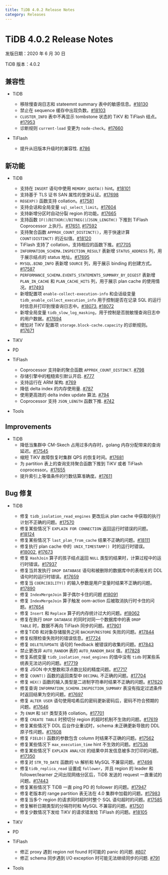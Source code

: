 ```yaml
---
title: TiDB 4.0.2 Release Notes
category: Releases
---
```


# TiDB 4.0.2 Release Notes

发版日期：2020 年 6 月 30 日

TiDB 版本：4.0.2

## 兼容性

+ TiDB
    - 移除慢查询日志和 stateemnt summary 表中的敏感信息。[#18130](https://github.com/pingcap/tidb/pull/18130)
    - 禁止在 sequence 缓存中出现负数。[#18103](https://github.com/pingcap/tidb/pull/18103)
    - `CLUSTER_INFO` 表中不再显示 tombstone 状态的 TiKV 和 TiFlash 结点。[#17953](https://github.com/pingcap/tidb/pull/17953)
    - 诊断规则 `current-load` 变更为 `node-check`。[#17660](https://github.com/pingcap/tidb/pull/17660)

+ TiFlash
    - 提升从旧版本升级时的兼容性. [#786](https://github.com/pingcap/tics/pull/786)

## 新功能

+ TiDB
    - 支持在 `INSERT` 语句中使用 `MEMORY_QUOTA()` hint。[#18101](https://github.com/pingcap/tidb/pull/18101)
    - 支持基于 TLS 证书 SAN 属性的登录认证。[#17698](https://github.com/pingcap/tidb/pull/17698)
    - `REGEXP()` 函数支持 collation。[#17581](https://github.com/pingcap/tidb/pull/17581)
    - 支持会话和全局变量 `sql_select_limit`。[#17604](https://github.com/pingcap/tidb/pull/17604)
    - 支持新增分区时自动分裂 region 的功能。[#17665](https://github.com/pingcap/tidb/pull/17665)
    - 支持函数 `IF()`/`BITXOR()`/`BITNEG()`/`JSON_LENGTH()` 下推到 TiFlash Coprocessor 上执行。[#17651](https://github.com/pingcap/tidb/pull/17651), [#17592](https://github.com/pingcap/tidb/pull/17592)
    - 支持聚合函数 `APPROX_COUNT_DISTINCT()`，用于快速计算 `COUNT(DISTINCT)` 的近似值。[#18120](https://github.com/pingcap/tidb/pull/18120)
    - TiFlash 支持了 collation，支持相应的函数下推。[#17705](https://github.com/pingcap/tidb/pull/17705)
    - `INFORMATION_SCHEMA.INSPECTION_RESULT` 表新增 `STATUS_ADDRESS` 列，用于展示结点的 status 地址。[#17695](https://github.com/pingcap/tidb/pull/17695)
    - `MYSQL.BIND_INFO` 表新增 `SOURCE` 列，用于展示 binding 的创建方式。[#17587](https://github.com/pingcap/tidb/pull/17587)
    - `PERFORMANCE_SCHEMA.EVENTS_STATEMENTS_SUMMARY_BY_DIGEST` 表新增 `PLAN_IN_CACHE` 和 `PLAN_CACHE_HITS` 列，用于展示 plan cache 的使用情况。[#17493](https://github.com/pingcap/tidb/pull/17493)
    - 新增配置项 `enable-collect-execution-info` 和会话级变量 `tidb_enable_collect_execution_info` 用于控制是否在记录 SQL 的运行时信息并打印到慢查询日志中。[#18073](https://github.com/pingcap/tidb/pull/18073), [#18072](https://github.com/pingcap/tidb/pull/18072)
    - 新增全局变量 `tidb_slow_log_masking`，用于控制是否脱敏慢查询日志中的用户数据。[#17694](https://github.com/pingcap/tidb/pull/17694)
    - 增加对 TiKV 配置项 `storage.block-cache.capacity` 的诊断规则。[#17671](https://github.com/pingcap/tidb/pull/17671)

+ TiKV



+ PD



+ TiFlash
    - Coprocessor 支持新的聚合函数 `APPROX_COUNT_DISTINCT`. [#798](https://github.com/pingcap/tics/pull/798)
    - 存储引擎中的粗糙索引默认开启. [#777](https://github.com/pingcap/tics/pull/777)
    - 支持运行在 ARM 架构. [#769](https://github.com/pingcap/tics/pull/769)
    - 降低 delta index 的内存使用量. [#787](https://github.com/pingcap/tics/pull/787)
    - 使用更高效的 delta index update 算法. [#794](https://github.com/pingcap/tics/pull/794)
    - Coprocessor 支持 `JSON_LENGTH` 函数下推. [#742](https://github.com/pingcap/tics/pull/742)


+ Tools


## Improvements

+ TiDB
    - 降低当集群中 CM-Skech 占用过多内存时，golang 内存分配带来的查询延迟。[#17545](https://github.com/pingcap/tidb/pull/17545)
    - 缩短 TiKV 故障恢复时集群 QPS 的恢复时间。[#17681](https://github.com/pingcap/tidb/pull/17681)
    - 为 partition 表上的查询支持聚合函数下推到 TiKV 或者 TiFlash coprocessor。[#17655](https://github.com/pingcap/tidb/pull/17655)
    - 提升索引上等值条件的行数估算准确度。[#17611](https://github.com/pingcap/tidb/pull/17611)

## Bug 修复

+ TiDB
    - 修复 `tidb_isolation_read_engines` 更改后从 plan cache 中获取的执行计划不正确的问题。[#17570](https://github.com/pingcap/tidb/pull/17570)
    - 修复某些情况下 `EXPLAIN FOR CONNECTION` 返回运行时错误的问题。[#18124](https://github.com/pingcap/tidb/pull/18124)
    - 修复某些情况下 `last_plan_from_cache` 结果不正确的问题。[#18111](https://github.com/pingcap/tidb/pull/18111)
    - 修复执行 plan cache 中的  `UNIX_TIMESTAMP()`  时的运行时错误。[#18002](https://github.com/pingcap/tidb/pull/18002), [#17673](https://github.com/pingcap/tidb/pull/17673)
    - 修复 `HashJoin` 算子的孩子结点返回 `NULL` 类型的结果时，计算过程中的运行时错误。[#17937](https://github.com/pingcap/tidb/pull/17937)
    - 修复当并发执行 `DROP DATABASE` 语句和被删除的数据库中的表相关的 DDL 语句时的运行时错误。[#17659](https://github.com/pingcap/tidb/pull/17659)
    - 修复当 `COERCIBILITY()` 的输入参数是用户变量时结果不正确的问题。[#17890](https://github.com/pingcap/tidb/pull/17890)
    - 修复 `IndexMergeJoin` 算子偶尔卡住的问题 [#18091](https://github.com/pingcap/tidb/pull/18091)
    - 修复 `IndexMergeJoin` 算子触发 oom-action 后被取消执行时卡住的问题。[#17654](https://github.com/pingcap/tidb/pull/17654)
    - 修复 `Insert` 和 `Replace` 算子的内存统计过大的问题。[#18062](https://github.com/pingcap/tidb/pull/18062)
    - 修复在执行 `DROP DATABASE` 的同时对同一个数据库中的表 `DROP TABLE` 时，数据不再向 TiFlash 同步的问题。[#17901](https://github.com/pingcap/tidb/pull/17901)
    - 修复TiDB 和对象存储服务之间 `BACKUP`/`RESTORE` 失败的问题。[#17844](https://github.com/pingcap/tidb/pull/17844)
    - 修复权限检查失败时的错误信息。[#17724](https://github.com/pingcap/tidb/pull/17724)
    - 修复 `DELETE`/`UPDATE` 语句的 feedback 被错误的收集的问题。[#17843](https://github.com/pingcap/tidb/pull/17843)
    - 禁止更改非 `AUTO_RANDOM` 表的 `AUTO_RANDOM_BASE` 值。[#17828](https://github.com/pingcap/tidb/pull/17828)
    - 修复系统变量 `tidb_isolation_read_engines` 的值中没有 `tidb` 时某些系统表无法访问的问题。[#17719](https://github.com/pingcap/tidb/pull/17719)
    - 修复 JSON 中大整数和浮点数比较的精度问题。[#17717](https://github.com/pingcap/tidb/pull/17717)
    - 修复 `COUNT()` 函数的返回类型中 `DECIMAL` 不正确的问题。[#17704](https://github.com/pingcap/tidb/pull/17704)
    - 修复 `HEX()` 函数的输入类型是二进制字符串时结果不正确的问题。[#17620](https://github.com/pingcap/tidb/pull/17620)
    - 修复查询 `INFORMATION_SCHEMA.INSPECTION_SUMMARY` 表没有指定过滤条件时返回结果为空的问题。[#17697](https://github.com/pingcap/tidb/pull/17697)
    - 修复 `ALTER USER` 语句使用哈希后的密码更新密码后，密码不符合预期的问题。[#17646](https://github.com/pingcap/tidb/pull/17646)
    - 为 `ENUM` 和 `SET` 类型支持 collation。[#17701](https://github.com/pingcap/tidb/pull/17701)
    - 修复 `CREATE TABLE` 时预切分 region 的超时机制不生效的问题。[#17619](https://github.com/pingcap/tidb/pull/17619)
    - 修复某些情况下 DDL 后台作业重试时，schema 未正确更新导致的 DDL 原子性问题。[#17608](https://github.com/pingcap/tidb/pull/17608)
    - 修复 `FIELD()` 函数的参数包含 column 时结果不正确的问题。[#17562](https://github.com/pingcap/tidb/pull/17562)
    - 修复某些情况下 `max_execution_time` hint 不生效的问题。[#17536](https://github.com/pingcap/tidb/pull/17536)
    - 修复某些情况下 `EXPLAIN ANALYZE` 的结果中并发信息被多次打印的问题。[#17350](https://github.com/pingcap/tidb/pull/17350)
    - 修复对 `STR_TO_DATE` 函数的 `%h` 解析和 MySQL 不兼容问题。[#17498](https://github.com/pingcap/tidb/pull/17498)
    - 修复`tidb_replica_read` 设置成 `follower`，并且 region 的 leader 和 follower/learner 之间出现网络分区后，TiDB 发送的 request 一直重试的问题。[#17443](https://github.com/pingcap/tidb/pull/17443)
    - 修复某些情况下 TiDB 一直 ping PD 的 follower 的问题。[#17947](https://github.com/pingcap/tidb/pull/17947)
    - 修复老版本的 range partition 表无法在 4.0 集群中加载的问题。[#17983](https://github.com/pingcap/tidb/pull/17983)
    - 修复当多个 region 的请求同时超时时整个 SQL 语句超时的问题。[#17585](https://github.com/pingcap/tidb/pull/17585)
    - 修复解析日期类型的分隔符时和 MySQL 不兼容的问题。[#17501](https://github.com/pingcap/tidb/pull/17501)
    - 修复少数情况下发给 TiKV 的请求错发给 TiFlash 的问题。[#18105](https://github.com/pingcap/tidb/pull/18105)

+ TiKV



+ PD



+ TiFlash
    - 修正 proxy 遇到 region not found 时可能的 panic 的问题. [#807](https://github.com/pingcap/tics/pull/807)
    - 修正 schema 同步遇到 I/O exception 时可能无法继续同步的问题. [#791](https://github.com/pingcap/tics/pull/791)


+ Tools
